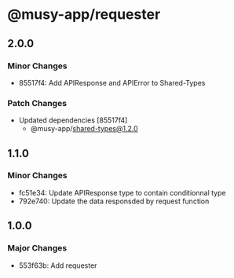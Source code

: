 # @musy-app/requester

## 2.0.0

### Minor Changes

- 85517f4: Add APIResponse and APIError to Shared-Types

### Patch Changes

- Updated dependencies [85517f4]
  - @musy-app/shared-types@1.2.0

## 1.1.0

### Minor Changes

- fc51e34: Update APIResponse type to contain conditionnal type
- 792e740: Update the data responsded by request function

## 1.0.0

### Major Changes

- 553f63b: Add requester
